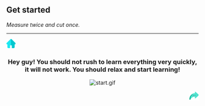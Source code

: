 ## Get started

*Measure twice and cut once.*

***

[![home.png](./img/home.png)](./README.md)

<div align="center">

### Hey guy! You should not rush to learn everything very quickly, it will not work. You should relax and start learning!

![start.gif](https://media.giphy.com/media/lQ7payiGhj5xkyxIg2/giphy.gif)

</div>

<div align="right">

[![next.png](./img/next.png)](./download.md)

</div>
